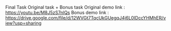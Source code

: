 Final Task
Original task + Bonus task
Original demo link : https://youtu.be/M8J5zS7nlQs
Bonus demo link : https://drive.google.com/file/d/12WVGt7TqcUkGUegqJ4j6L0IDccYHMhER/view?usp=sharing
